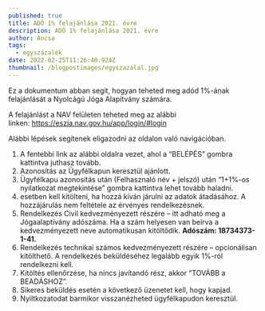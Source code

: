 ```yaml
---
published: true
title: ADÓ 1% felajánlása 2021. évre
description: ADÓ 1% felajánlása 2021. évre
author: Ancsa
tags:
  - egyszázalék
date: 2022-02-25T11:26:40.924Z
thumbnail: /blogpostimages/egyszazalal.jpg
---
```

Ez a dokumentum abban segit, hogyan teheted meg adód 1%-ának felajánlását a Nyolcágú Jóga Alapítvány számára. 

A felajánlást a NAV felületen teheted meg az alábbi linken: <https://eszja.nav.gov.hu/app/login/#login>

Alábbi lépések segítenek eligazodni az oldalon való navigációban. 

1. A fentebbi link az alábbi oldalra vezet, ahol a “BELÉPÉS” gombra kattintva juthasz tovább.
2. Azonosítás az Ügyfélkapun keresztül ajánlott.
3. Ügyfélkapu azonosítás után (Felhasznaló név + jelszó) után “1+1%-os nyilatkozat megtekintése” gombra kattintva lehet tovább haladni.
4. esetben kell kitölteni, ha hozzá kíván járulni az adatok átadásához. A hozzájárulás nem feltétele az érvényes rendelkezésnek.
5. Rendelkezés Civil kedvezményezett részére – itt adható meg a Jógaalaptivány adószáma. Ha a szám helyesen van beirva a kedvezményezett neve automatikusan kitöltődik. **Adószám: 18734373-1-41.**
6. Rendelkezés technikai számos kedvezményezett részére – opcionálisan kitölthető. A rendelkezés beküldéséhez legalább egyik 1%-ról rendelkezni kell.
7. Kitöltés ellenőrzése, ha nincs javítandó rész, akkor “TOVÁBB a BEADÁSHOZ”.
8. Sikeres beküldés esetén a következő üzenetet kell, hogy kapjad.
9. Nyiltkozatodat barmikor visszanézheted ügyfélkapudon keresztül.